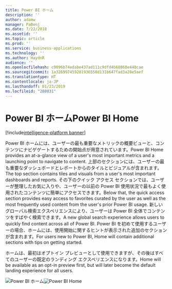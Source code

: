 ```yaml
---
title: Power BI ホーム
description: ''
author: adamw
manager: PaBenj
ms.date: 7/22/2018
ms.assetid: ''
ms.topic: article
ms.prod: ''
ms.service: business-applications
ms.technology: ''
ms.author: HaydnR
audience: ''
ms.openlocfilehash: c9096b74edabe437ad111c9dfd4b68868e448cae
ms.sourcegitcommit: 1a326997459281936558d131b647fad3a28e5aef
ms.translationtype: HT
ms.contentlocale: ja-JP
ms.lasthandoff: 01/23/2019
ms.locfileid: "288031"
---
```

# <a name="power-bi-home"></a><span data-ttu-id="6ee6f-102">Power BI ホーム</span><span class="sxs-lookup"><span data-stu-id="6ee6f-102">Power BI Home</span></span>

[!include[intelligence-platform banner](../../includes/intelligence-platform.md)]



<span data-ttu-id="6ee6f-103">Power BI ホームには、ユーザーの最も重要なメトリックの概要ビューと、コンテンツにナビゲゲートするための開始点が用意されています。</span><span class="sxs-lookup"><span data-stu-id="6ee6f-103">Power BI Home provides an at-a-glance view of a user's most important metrics and a launching point to navigate to content.</span></span> <span data-ttu-id="6ee6f-104">上部のセクションには、ユーザーの最も重要なダッシュボードとレポートからのタイルとビジュアルが含まれます。</span><span class="sxs-lookup"><span data-stu-id="6ee6f-104">The top section contains tiles and visuals from a user's most important dashboards and reports.</span></span> <span data-ttu-id="6ee6f-105">その下のクイック アクセス セクションでは、ユーザーが整理したお気に入りや、ユーザーの以前の Power BI 使用状況で最もよく使用されたコンテンツに簡単にアクセスできます。</span><span class="sxs-lookup"><span data-stu-id="6ee6f-105">Below that, the quick access section provides easy access to favorites curated by the user as well as the most frequently used content from the user's prior Power BI usage.</span></span> <span data-ttu-id="6ee6f-106">新しいグローバル検索エクスペリエンスにより、ユーザーは Power BI 全体でコンテンツをすばやく検索できます。</span><span class="sxs-lookup"><span data-stu-id="6ee6f-106">A new global search experience allows users to quickly find content across all of Power BI.</span></span> <span data-ttu-id="6ee6f-107">Power BI を初めて使用するユーザーの場合、ホームには、使用開始に関するヒントが表示された追加のセクションが含まれます。</span><span class="sxs-lookup"><span data-stu-id="6ee6f-107">For users new to Power BI, Home will contain additional sections with tips on getting started.</span></span>

<span data-ttu-id="6ee6f-108">ホームは、最初はオプトイン プレビューとして使用できますが、その後はすべてのユーザーの既定のランディング エクスペリエンスになります。</span><span class="sxs-lookup"><span data-stu-id="6ee6f-108">Home will be available as an opt-in preview first, but will later become the default landing experience for all users.</span></span>

<span data-ttu-id="6ee6f-109">![](media/power-bi-home.png "Power BI ホーム")</span><span class="sxs-lookup"><span data-stu-id="6ee6f-109">![](media/power-bi-home.png "Power BI Home")</span></span>
